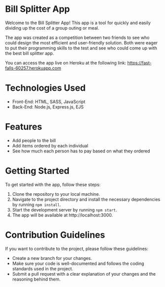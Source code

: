 # Bill Splitter App
Welcome to the Bill Splitter App! This app is a tool for quickly and easily dividing up the cost of a group outing or meal.

The app was created as a competition between two friends to see who could design the most efficient and user-friendly solution. Both were eager to put their programming skills to the test and see who could come up with the best bill splitter app.

You can access the app live on Heroku at the following link: https://fast-falls-60257.herokuapp.com

# Technologies Used
  - Front-End: HTML, SASS, JavaScript
  - Back-End: Node.js, Express.js, EJS
# Features
  - Add people to the bill
  - Add items ordered by each individual
  - See how much each person has to pay based on what they ordered
# Getting Started
To get started with the app, follow these steps:

  1. Clone the repository to your local machine.
  2. Navigate to the project directory and install the necessary dependencies by running `npm install`.
  3. Start the development server by running `npm start`.
  4. The app will be available at http://localhost:3000.
# Contribution Guidelines
If you want to contribute to the project, please follow these guidelines:

  - Create a new branch for your changes.
  - Make sure your code is well-documented and follows the coding standards used in the project.
  - Submit a pull request with a clear explanation of your changes and the reasoning behind them.
